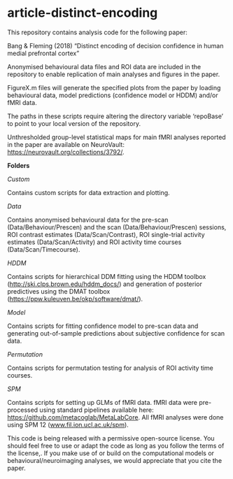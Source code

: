 # article-distinct-encoding

This repository contains analysis code for the following paper:

Bang & Fleming (2018) “Distinct encoding of decision confidence in human medial prefrontal cortex”

Anonymised behavioural data files and ROI data are included in the repository to enable replication of main analyses and figures in the paper. 

FigureX.m files will generate the specified plots from the paper by loading behavioural data, model predictions (confidence model or HDDM) and/or fMRI data.

The paths in these scripts require altering the directory variable ‘repoBase’ to point to your local version of the repository.

Unthresholded group-level statistical maps for main fMRI analyses reported in the paper are available on NeuroVault: https://neurovault.org/collections/3792/.

**Folders**

*Custom*

Contains custom scripts for data extraction and plotting.

*Data*

Contains anonymised behavioural data for the pre-scan (Data/Behaviour/Prescen) and the scan (Data/Behaviour/Prescen) sessions, ROI contrast estimates (Data/Scan/Contrast), ROI single-trial activity estimates (Data/Scan/Activity) and ROI activity time courses (Data/Scan/Timecourse).

*HDDM*

Contains scripts for hierarchical DDM fitting using the HDDM toolbox (http://ski.clps.brown.edu/hddm_docs/) and generation of posterior predictives using the DMAT toolbox (https://ppw.kuleuven.be/okp/software/dmat/). 

*Model*

Contains scripts for fitting confidence model to pre-scan data and generating out-of-sample predictions about subjective confidence for scan data.

*Permutation*

Contains scripts for permutation testing for analysis of ROI activity time courses.

*SPM*

Contains scripts for setting up GLMs of fMRI data. fMRI data were pre-processed using standard pipelines available here: https://github.com/metacoglab/MetaLabCore. All fMRI analyses were done using SPM 12 (www.fil.ion.ucl.ac.uk/spm). 

This code is being released with a permissive open-source license. You should feel free to use or adapt the  code as long as you follow the terms of the license,. If you make use of or build on the computational models or behavioural/neuroimaging analyses, we would appreciate that you cite the paper.
